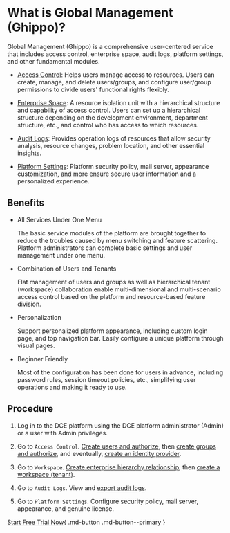 # What is Global Management (Ghippo)?

Global Management (Ghippo) is a comprehensive user-centered service that includes access control, enterprise space, audit logs, platform settings, and other fundamental modules.

- [Access Control](../user-guide/access-control/global.md): Helps users manage access to resources. Users can create, manage, and delete users/groups, and configure user/group permissions to divide users' functional rights flexibly.

- [Enterprise Space](../user-guide/workspace/ws-folder.md): A resource isolation unit with a hierarchical structure and capability of access control. Users can set up a hierarchical structure depending on the development environment, department structure, etc., and control who has access to which resources.

- [Audit Logs](../user-guide/audit-log.md): Provides operation logs of resources that allow security analysis, resource changes, problem location, and other essential insights.

- [Platform Settings](../user-guide/platform-setting/mail-server.md): Platform security policy, mail server, appearance customization, and more ensure secure user information and a personalized experience.

## Benefits

- All Services Under One Menu

    The basic service modules of the platform are brought together to reduce the troubles caused by menu switching and feature scattering. Platform administrators can complete basic settings and user management under one menu.

- Combination of Users and Tenants

    Flat management of users and groups as well as hierarchical tenant (workspace) collaboration enable multi-dimensional and multi-scenario access control based on the platform and resource-based feature division.

- Personalization

    Support personalized platform appearance, including custom login page, and top navigation bar. Easily configure a unique platform through visual pages.

- Beginner Friendly
  
    Most of the configuration has been done for users in advance, including password rules, session timeout policies, etc., simplifying user operations and making it ready to use.

## Procedure

1. Log in to the DCE platform using the DCE platform administrator (Admin) or a user with Admin privileges.

2. Go to `Access Control`. [Create users and authorize](../user-guide/access-control/user.md), then [create groups and authorize](../user-guide/access-control/group.md), and eventually, [create an identity provider](../user-guide/access-control/idprovider.md).

3. Go to `Workspace`. [Create enterprise hierarchy relationship](../user-guide/workspace/ws-folder.md), then [create a workspace (tenant)](../user-guide/workspace/workspace.md).

4. Go to `Audit Logs`. View and [export audit logs](../user-guide/audit-log.md).

5. Go to `Platform Settings`. Configure security policy, mail server, appearance, and genuine license.

[Start Free Trial Now](../../dce/license0.md){ .md-button .md-button--primary }

